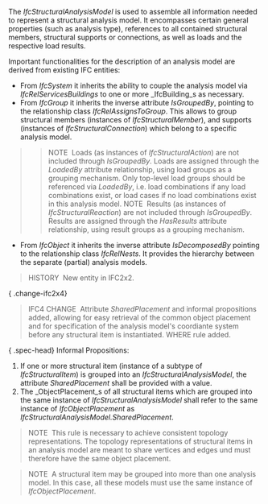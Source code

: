 The _IfcStructuralAnalysisModel_ is used to assemble all information needed to represent a structural analysis model. It encompasses certain general properties (such as analysis type), references to all contained structural members, structural supports or connections, as well as loads and the respective load results.

Important functionalities for the description of an analysis model are derived from existing IFC entities:

* From _IfcSystem_ it inherits the ability to couple the analysis model via _IfcRelServicesBuildings_ to one or more _IfcBuilding_s as necessary.
* From _IfcGroup_ it inherits the inverse attribute _IsGroupedBy_, pointing to the relationship class _IfcRelAssignsToGroup_. This allows to group structural members (instances of _IfcStructuralMember_), and supports (instances of _IfcStructuralConnection_) which belong to a specific analysis model. 
>> NOTE&nbsp; Loads (as instances of _IfcStructuralAction_) are not included through _IsGroupedBy_. Loads are assigned through the _LoadedBy_ attribute relationship, using load groups as a grouping mechanism. Only top-level load groups should be referenced via _LoadedBy_, i.e. load combinations if any load combinations exist, or load cases if no load combinations exist in this analysis model. 
>> NOTE&nbsp; Results (as instances of _IfcStructuralReaction_) are not included through _IsGroupedBy_. Results are assigned through the _HasResults_ attribute relationship, using result groups as a grouping mechanism. 
* From _IfcObject_ it inherits the inverse attribute _IsDecomposedBy_ pointing to the relationship class _IfcRelNests_. It provides the hierarchy between the separate (partial) analysis models.

> HISTORY&nbsp; New entity in IFC2x2.

{ .change-ifc2x4}
> IFC4 CHANGE&nbsp; Attribute _SharedPlacement_ and informal propositions added, allowing for easy retrieval of the common object placement and for specification of the analysis model's coordiante system before any structural item is instantiated. WHERE rule added.

{ .spec-head}
Informal Propositions:

1. If one or more structural item (instance of a subtype of _IfcStructuralItem_) is grouped into an _IfcStructuralAnalysisModel_, the attribute _SharedPlacement_ shall be provided with a value.
2. The _ObjectPlacement_s of all structural items which are grouped into the same instance of _IfcStructuralAnalysisModel_ shall refer to the same instance of _IfcObjectPlacement_ as _IfcStructuralAnalysisModel.SharedPlacement_.

> NOTE&nbsp; This rule is necessary to achieve consistent topology representations. The topology representations of structural items in an analysis model are meant to share vertices and edges und must therefore have the same object placement.

> NOTE&nbsp; A structural item may be grouped into more than one analysis model. In this case, all these models must use the same instance of _IfcObjectPlacement_.